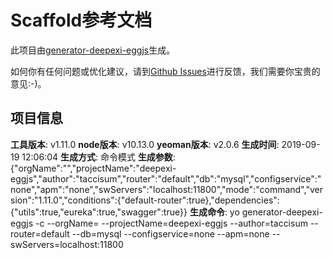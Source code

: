 # Scaffold参考文档

此项目由[generator-deepexi-eggjs](https://github.com/deepexi/generator-deepexi-eggjs)生成。

如何你有任何问题或优化建议，请到[Github Issues](https://github.com/deepexi/generator-deepexi-eggjs/issues)进行反馈，我们需要你宝贵的意见:-)。

## 项目信息

**工具版本**: v1.11.0
**node版本**: v10.13.0
**yeoman版本**: v2.0.6
**生成时间**: 2019-09-19 12:06:04
**生成方式**: 命令模式
**生成参数**: {"orgName":"","projectName":"deepexi-eggjs","author":"taccisum","router":"default","db":"mysql","configservice":"none","apm":"none","swServers":"localhost:11800","mode":"command","version":"1.11.0","conditions":{"default-router":true},"dependencies":{"utils":true,"eureka":true,"swagger":true}}
**生成命令**: yo generator-deepexi-eggjs -c --orgName= --projectName=deepexi-eggjs --author=taccisum --router=default --db=mysql --configservice=none --apm=none --swServers=localhost:11800

